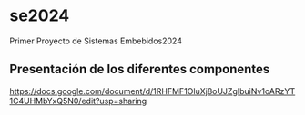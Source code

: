 # se2024
Primer Proyecto de Sistemas Embebidos2024

## Presentación de los diferentes componentes

https://docs.google.com/document/d/1RHFMF1OluXj8oUJZgIbuiNv1oARzYT1C4UHMbYxQ5N0/edit?usp=sharing
